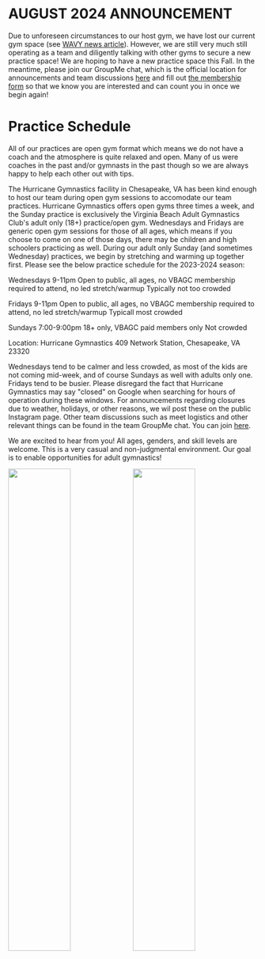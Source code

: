 <!---layout: page
title: "Practice Schedule"
permalink: /practice-schedule--->

# AUGUST 2024 ANNOUNCEMENT
Due to unforeseen circumstances to our host gym, we have lost our current gym space (see [WAVY news article](https://wavy.com/video/adult-gymnastics-club-looking-for-new-facility-following-suspension-of-open-gym-practices/?fbclid=IwZXh0bgNhZW0CMTAAAR1CVcEupfZTGgeOBbRumO7eN3GKB85Dt0QRpvf1KhqoYOaPdE2wDw5qORk_aem_bv5FodQa_YgChUhxwTo95g)). However, we are still very much still operating as a team and diligently talking with other gyms to secure a new practice space! We are hoping to have a new practice space this Fall. In the meantime, please join our GroupMe chat, which is the official location for announcements and team discussions [here](https://groupme.com/join_group/87617300/U5zsqMLk) and fill out [the membership form](https://docs.google.com/forms/d/e/1FAIpQLSfuBSpcej4FysbI1azOCZ01WQgxU7Z7au8ZBd3OZHnkV_C3qw/viewform?usp=sf_link) so that we know you are interested and can count you in once we begin again!

# Practice Schedule

All of our practices are open gym format which means we do not have a coach and the atmosphere is quite relaxed and open. Many of us were coaches in the past and/or gymnasts in the past though so we are always happy to help each other out with tips. 

The Hurricane Gymnastics facility in Chesapeake, VA has been kind enough to host our team during open gym sessions to accomodate our team practices. Hurricane Gymnastics offers open gyms three times a week, and the Sunday practice is exclusively the Virginia Beach Adult Gymnastics Club's adult only (18+) practice/open gym. Wednesdays and Fridays are generic open gym sessions for those of all ages, which means if you choose to come on one of those days, there may be children and high schoolers practicing as well. During our adult only Sunday (and sometimes Wednesday) practices, we begin by stretching and warming up together first. Please see the below practice schedule for the 2023-2024 season:

Wednesdays
9-11pm
Open to public, all ages, no VBAGC membership required to attend, no led stretch/warmup
Typically not too crowded

Fridays
9-11pm
Open to public, all ages, no VBAGC membership required to attend, no led stretch/warmup
Typicall most crowded

Sundays
7:00-9:00pm
18+ only, VBAGC paid members only
Not crowded

Location:
Hurricane Gymnastics
409 Network Station, Chesapeake, VA 23320

Wednesdays tend to be calmer and less crowded, as most of the kids are not coming mid-week, and of course Sundays as well with adults only one. Fridays tend to be busier. Please disregard the fact that Hurricane Gymnastics may say "closed" on Google when searching for hours of operation during these windows. For announcements regarding closures due to weather, holidays, or other reasons, we wil post these on the public Instagram page. Other team discussions such as meet logistics and other relevant things can be found in the team GroupMe chat. You can join [here](https://groupme.com/join_group/87617300/U5zsqMLk).

We are excited to hear from you! All ages, genders, and skill levels are welcome. This is a very casual and non-judgmental environment. Our goal is to enable opportunities for adult gymnastics!

<img src="https://user-images.githubusercontent.com/108369432/225925779-e3eb7c15-1de6-46ab-95ba-3aefc743201c.jpg" width="50%" height="50%" /><img src="https://user-images.githubusercontent.com/108369432/225925996-2b4f6a98-b6cc-483a-9331-f029f256f783.jpg" width="50%" height="50%" />

